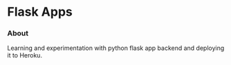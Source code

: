 # Flask Apps 
### About
Learning and experimentation with python flask app backend and deploying it to Heroku.

